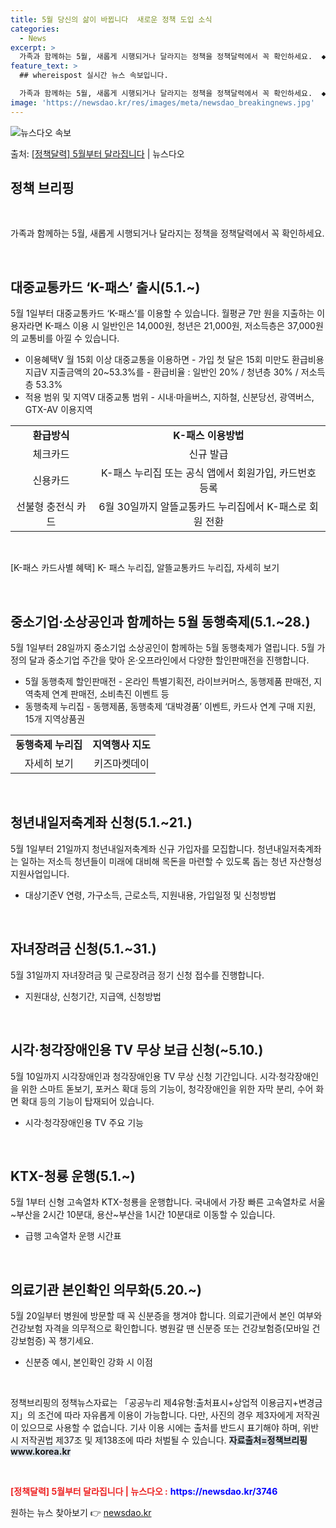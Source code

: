 ```yaml
---
title: 5월 당신의 삶이 바뀝니다  새로운 정책 도입 소식
categories:
  - News
excerpt: >
  가족과 함께하는 5월, 새롭게 시행되거나 달라지는 정책을 정책달력에서 꼭 확인하세요.  ◆ 대중교통카드 K-…
feature_text: >
  ## whereispost 실시간 뉴스 속보입니다.

  가족과 함께하는 5월, 새롭게 시행되거나 달라지는 정책을 정책달력에서 꼭 확인하세요.  ◆ 대중교통카드 K-…
image: 'https://newsdao.kr/res/images/meta/newsdao_breakingnews.jpg'
---
```


![뉴스다오 속보](https://newsdao.kr/res/images/meta/newsdao_breakingnews.jpg)

<p>출처: <a href="https://newsdao.kr/3746" rel="dofollow">[정책달력] 5월부터 달라집니다</a> | 뉴스다오</p>

<h2 data-ke-size="size26">정책 브리핑</h2>
<p data-ke-size="size16">&nbsp;</p>
<p data-ke-size="size16">가족과 함께하는 5월, 새롭게 시행되거나 달라지는 정책을 정책달력에서 꼭 확인하세요.</p>
<p data-ke-size="size16">&nbsp;</p>

<h2 data-ke-size="size23">대중교통카드 ‘K-패스’ 출시(5.1.~)</h2>
<p data-ke-size="size16">5월 1일부터 대중교통카드 ‘K-패스’를 이용할 수 있습니다. 월평균 7만 원을 지출하는 이용자라면 K-패스 이용 시 일반인은 14,000원, 청년은 21,000원, 저소득층은 37,000원의 교통비를 아낄 수 있습니다.</p>
<ul>
<li>이용혜택V 월 15회 이상 대중교통을 이용하면 - 가입 첫 달은 15회 미만도 환급비용 지급V 지출금액의 20~53.3%를 - 환급비율 : 일반인 20% / 청년층 30% / 저소득층 53.3%</li>
<li>적용 범위 및 지역V 대중교통 범위 - 시내·마을버스, 지하철, 신분당선, 광역버스, GTX-AV 이용지역</li>
</ul>
<table>
<tbody>
<tr>
<td style="text-align: center; height: 17px;"><b>환급방식</b></td>
<td style="text-align: center; height: 17px;"><b>K-패스 이용방법</b></td>
</tr>
<tr>
<td style="text-align: center; height: 17px;">체크카드</td>
<td style="text-align: center; height: 17px;">신규 발급</td>
</tr>
<tr>
<td style="text-align: center; height: 17px;">신용카드</td>
<td style="text-align: center; height: 17px;">K-패스 누리집 또는 공식 앱에서 회원가입, 카드번호 등록</td>
</tr>
<tr>
<td style="text-align: center; height: 17px;">선불형 충전식 카드</td>
<td style="text-align: center; height: 17px;">6월 30일까지 알뜰교통카드 누리집에서 K-패스로 회원 전환</td>
</tr>
</tbody>
</table>
<p data-ke-size="size16">&nbsp;</p>

<p data-ke-size="size16">[K-패스 카드사별 혜택] K- 패스 누리집,  알뜰교통카드 누리집,  자세히 보기</p>
<p data-ke-size="size16">&nbsp;</p>

<h2 data-ke-size="size23">중소기업·소상공인과 함께하는 5월 동행축제(5.1.~28.)</h2>
<p data-ke-size="size16">5월 1일부터 28일까지 중소기업 소상공인이 함께하는 5월 동행축제가 열립니다. 5월 가정의 달과 중소기업 주간을 맞아 온·오프라인에서 다양한 할인판매전을 진행합니다.</p>
<ul>
<li>5월 동행축제 할인판매전 - 온라인 특별기획전, 라이브커머스, 동행제품 판매전, 지역축제 연계 판매전, 소비촉진 이벤트 등</li>
<li>동행축제 누리집 - 동행제품, 동행축제 ‘대박경품’ 이벤트, 카드사 연계 구매 지원, 15개 지역상품권</li>
</ul>
<table>
<tbody>
<tr>
<td style="text-align: center; height: 17px;"><b>동행축제 누리집</b></td>
<td style="text-align: center; height: 17px;"><b>지역행사 지도</b></td>
</tr>
<tr>
<td style="text-align: center; height: 17px;">자세히 보기</td>
<td style="text-align: center; height: 17px;">키즈마켓데이</td>
</tr>
</tbody>
</table>

<p data-ke-size="size16">&nbsp;</p>

<h2 data-ke-size="size23">청년내일저축계좌 신청(5.1.~21.)</h2>
<p data-ke-size="size16">5월 1일부터 21일까지 청년내일저축계좌 신규 가입자를 모집합니다. 청년내일저축계좌는 일하는 저소득 청년들이 미래에 대비해 목돈을 마련할 수 있도록 돕는 청년 자산형성 지원사업입니다.</p>
<ul>
<li>대상기준V 연령, 가구소득, 근로소득, 지원내용, 가입일정 및 신청방법</li>
</ul>
<p data-ke-size="size16">&nbsp;</p>

<h2 data-ke-size="size23">자녀장려금 신청(5.1.~31.)</h2>
<p data-ke-size="size16">5월 31일까지 자녀장려금 및 근로장려금 정기 신청 접수를 진행합니다.</p>
<ul>
<li>지원대상, 신청기간, 지급액, 신청방법</li>
</ul>

<p data-ke-size="size16">&nbsp;</p>

<h2 data-ke-size="size23">시각·청각장애인용 TV 무상 보급 신청(~5.10.)</h2>
<p data-ke-size="size16">5월 10일까지 시각장애인과 청각장애인용 TV 무상 신청 기간입니다. 시각·청각장애인을 위한 스마트 돋보기, 포커스 확대 등의 기능이, 청각장애인을 위한 자막 분리, 수어 화면 확대 등의 기능이 탑재되어 있습니다.</p>
<ul>
<li>시각·청각장애인용 TV 주요 기능</li>
</ul>

<p data-ke-size="size16">&nbsp;</p>

<h2 data-ke-size="size23">KTX-청룡 운행(5.1.~)</h2>
<p data-ke-size="size16">5월 1부터 신형 고속열차 KTX-청룡을 운행합니다. 국내에서 가장 빠른 고속열차로 서울~부산을 2시간 10분대, 용산~부산을 1시간 10분대로 이동할 수 있습니다.</p>
<ul>
<li>급행 고속열차 운행 시간표</li>
</ul>

<p data-ke-size="size16">&nbsp;</p>

<h2 data-ke-size="size23">의료기관 본인확인 의무화(5.20.~)</h2>
<p data-ke-size="size16">5월 20일부터 병원에 방문할 때 꼭 신분증을 챙겨야 합니다. 의료기관에서 본인 여부와 건강보험 자격을 의무적으로 확인합니다. 병원갈 땐 신분증 또는  건강보험증(모바일 건강보험증) 꼭 챙기세요.</p>
<ul>
<li>신분증 예시, 본인확인 강화 시 이점</li>
</ul>

<p data-ke-size="size16">&nbsp;</p>
<p data-ke-size="size16">정책브리핑의 정책뉴스자료는 「공공누리 제4유형:출처표시+상업적 이용금지+변경금지」의 조건에 따라 자유롭게 이용이 가능합니다. 다만, 사진의 경우 제3자에게 저작권이 있으므로 사용할 수 없습니다. 기사 이용 시에는 출처를 반드시 표기해야 하며, 위반 시 저작권법 제37조 및 제138조에 따라 처벌될 수 있습니다. <span style="background-color: #21538527;"><b>자료출처=정책브리핑 www.korea.kr</b></span></p>
<p data-ke-size="size16">&nbsp;</p>
<p data-ke-size="size16"><b><span style="color: #ee2323;">[정책달력] 5월부터 달라집니다 | 뉴스다오 :</span></b> <b><span style="color: #0000ff;">https://newsdao.kr/3746</span></b></p> 

원하는 뉴스 찾아보기 👉 <a href="https://newsdao.kr" rel="dofollow">newsdao.kr</a>


